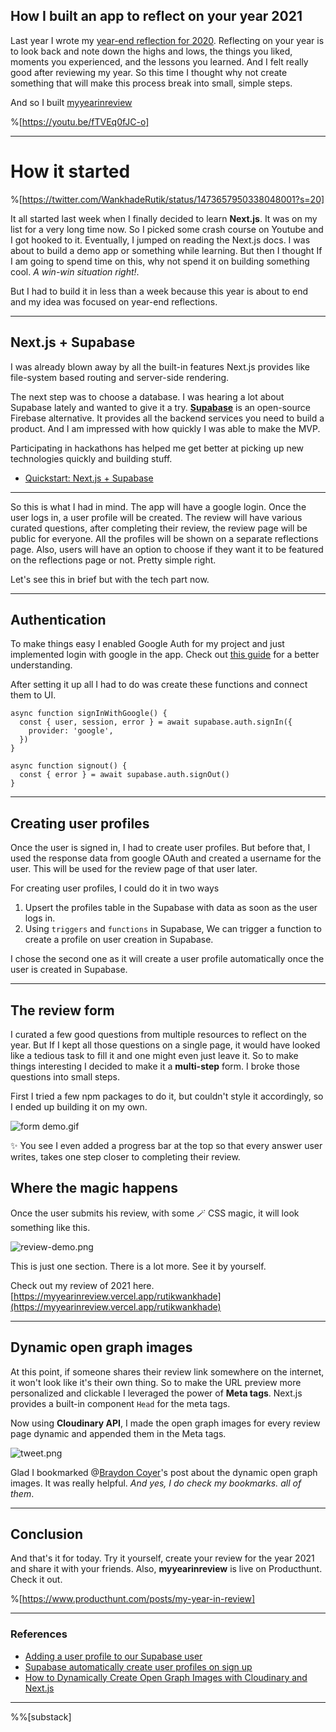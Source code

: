 ## How I built an app to reflect on your year 2021

Last year I wrote my [year-end reflection for 2020](https://blog.rutikwankhade.dev/2020-a-year-end-reflection). Reflecting on your year is to look back and note down the highs and lows, the things you liked, moments you experienced, and the lessons you learned. And I felt really good after reviewing my year. So this time I thought why not create something that will make this process break into small, simple steps. 

> 
And so I built [myyearinreview](https://myyearinreview.vercel.app/)


%[https://youtu.be/fTVEq0fJC-o]


____________________

# How it started

%[https://twitter.com/WankhadeRutik/status/1473657950338048001?s=20]

It all started last week when I finally decided to learn **Next.js**. It was on my list for a very long time now. 
So I picked some crash course on Youtube and I got hooked to it. Eventually, I jumped on reading the Next.js docs. I was about to build a demo app or something while learning. But then I thought If I am going to spend time on this, why not spend it on building something cool. *A win-win situation right!*.

But I had to build it in less than a week because this year is about to end and my idea was focused on year-end reflections.


____________________

## Next.js + Supabase

I was already blown away by all the built-in features Next.js provides like file-system based routing and server-side rendering.

The next step was to choose a database. I was hearing a lot about Supabase lately and wanted to give it a try. [**Supabase**](https://supabase.com/) is an open-source Firebase alternative. It provides all the backend services you need to build a product. And I am impressed with how quickly I was able to make the MVP. 


> 
Participating in hackathons has helped me get better at picking up new technologies quickly and building stuff.

- [Quickstart: Next.js + Supabase](https://supabase.com/docs/guides/with-nextjs)

____________________

So this is what I had in mind. The app will have a google login. Once the user logs in, a user profile will be created. The review will have various curated questions, after completing their review, the review page will be public for everyone. All the profiles will be shown on a separate reflections page. Also, users will have an option to choose if they want it to be featured on the reflections page or not. Pretty simple right.

Let's see this in brief but with the tech part now.

______________

## Authentication

To make things easy I enabled Google Auth for my project and just implemented login with google in the app. Check out [this guide](https://supabase.com/docs/guides/auth/auth-google) for a better understanding. 


After setting it up all I had to do was create these functions and connect them to UI.

```
async function signInWithGoogle() {
  const { user, session, error } = await supabase.auth.signIn({
    provider: 'google',
  })
}

async function signout() {
  const { error } = await supabase.auth.signOut()
}
``` 
______________

## Creating user profiles
Once the user is signed in, I had to create user profiles. But before that, I used the response data from google OAuth and created a username for the user. This will be used for the review page of that user later.

For creating user profiles, I could do it in two ways
1. Upsert the profiles table in the Supabase with data as soon as the user logs in.
2. Using `triggers` and `functions` in Supabase, We can trigger a function to create a profile on user creation in Supabase.

I chose the second one as it will create a user profile automatically once the user is created in Supabase.
_____________


## The review form
I curated a few good questions from multiple resources to reflect on the year. But If I kept all those questions on a single page, it would have looked like a tedious task to fill it and one might even just leave it. So to make things interesting I decided to make it a **multi-step** form. I broke those questions into small steps.

First I tried a few npm packages to do it, but couldn't style it accordingly, so I ended up building it on my own. 


![form demo.gif](https://cdn.hashnode.com/res/hashnode/image/upload/v1640633402406/NLAiTqU9p.gif)

✨ You see I even added a progress bar at the top so that every answer user writes, takes one step closer to completing their review.

## Where the magic happens
Once the user submits his review, with some 🪄 CSS magic, it will look something like this.


![review-demo.png](https://cdn.hashnode.com/res/hashnode/image/upload/v1640633837930/BSKWJ-PuL.png)

This is just one section. There is a lot more. See it by yourself.

> 
Check out my review of 2021 here.
[https://myyearinreview.vercel.app/rutikwankhade](https://myyearinreview.vercel.app/rutikwankhade)

_________________

## Dynamic open graph images
At this point, if someone shares their review link somewhere on the internet, it won't look like it's their own thing. So to make the URL preview more personalized and clickable I leveraged the power of **Meta tags**. Next.js provides a built-in component `Head` for the meta tags.

Now using **Cloudinary API**, I made the open graph images for every review page dynamic and appended them in the Meta tags. 


![tweet.png](https://cdn.hashnode.com/res/hashnode/image/upload/v1640635862274/BLNBq23LO.png)

Glad I bookmarked @[Braydon Coyer](@braydoncoyer)'s post about the dynamic open graph images. It was really helpful. *And yes, I do check my bookmarks. all of them*.

______________________

## Conclusion
And that's it for today. Try it yourself, create your review for the year 2021 and share it with your friends. Also,  **myyearinreview** is live on Producthunt. Check it out.

%[https://www.producthunt.com/posts/my-year-in-review]

_______________________

### References
- [Adding a user profile to our Supabase user](https://h.daily-dev-tips.com/adding-a-user-profile-to-our-supabase-user)
- [Supabase automatically create user profiles on sign up](https://h.daily-dev-tips.com/supabase-automatically-create-user-profiles-on-sign-up)
- [How to Dynamically Create Open Graph Images with Cloudinary and Next.js](https://blog.braydoncoyer.dev/how-to-dynamically-create-open-graph-images-with-cloudinary-and-nextjs)

________________________

%%[substack]






